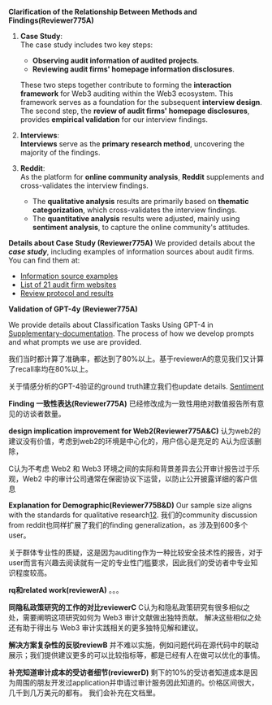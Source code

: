 **Clarification of the Relationship Between Methods and Findings(Reviewer775A)**
1. **Case Study**:  
   The case study includes two key steps:
   - **Observing audit information of audited projects**.
   - **Reviewing audit firms' homepage information disclosures**.

   These two steps together contribute to forming the **interaction framework** for Web3 auditing within the Web3 ecosystem. This framework serves as a foundation for the subsequent **interview design**. The second step, the **review of audit firms' homepage disclosures**, provides **empirical validation** for our interview findings.

2. **Interviews**:  
   **Interviews** serve as the **primary research method**, uncovering the majority of the findings.

3. **Reddit**:  
   As the platform for **online community analysis**, **Reddit** supplements and cross-validates the interview findings.  
   - The **qualitative analysis** results are primarily based on **thematic categorization**, which cross-validates the interview findings.
   - The **quantitative analysis** results were adjusted, mainly using **sentiment analysis**, to capture the online community's attitudes.


**Details about Case Study (Reviewer775A)**
We provided details about the ***case study***, including examples of information sources about audit firms. You can find them at:
- [Information source examples](https://github.com/Anonymousauthor2024/Supplementary-documentation/blob/main/Case%20Study%3A%20Information%20Sources%20and%20Sample.md)
- [List of 21 audit firm websites](https://github.com/Anonymousauthor2024/Supplementary-documentation/blob/main/Case%20Study%3A%20List%20of%2021%20audit%20firm%20websites.csv)
- [Review protocol and results](https://github.com/Anonymousauthor2024/Supplementary-documentation/blob/main/Case%20Study:%20Web3%20Auditing%20Website%20Review.md)


**Validation of GPT-4y (Reviewer775A)**

We provide details about Classification Tasks Using GPT-4 in  [Supplementary-documentation](https://github.com/Anonymousauthor2024/Supplementary-documentation/blob/main/Reddit%20Study%3A%20Classification%20Tasks%20Using%20GPT-4.md).
The process of how we develop prompts and what prompts we use are provided.

我们当时都计算了准确率，都达到了80%以上。基于reviewerA的意见我们又计算了recall率均在80%以上。

关于情感分析的GPT-4验证的ground truth建立我们也update details. [Sentiment](https://github.com/Anonymousauthor2024/Supplementary-documentation/tree/main)

**Finding 一致性表达(Reviewer775A)**
已经修改成为一致性用绝对数值报告所有意见的访谈者数量。


**design implication improvement for Web2(Reviewer775A&C)**
认为web2的建议没有价值，考虑到web2的环境是中心化的，用户信心是充足的
A认为应该删除，

C认为不考虑 Web2 和 Web3 环境之间的实际和背景差异去公开审计报告过于乐观，Web2 中的审计公司通常在保密协议下运营，以防止公开披露详细的客户信息


**Explanation for Demographic(Reviewer775B&D)**
Our sample size aligns with the standards for qualitative research[1](https://ieeexplore.ieee.org/document/10335652)[2](https://ieeexplore.ieee.org/document/10179339/).
我们的community discussion from reddit也同样扩展了我们的finding generalization，as 涉及到600多个user。

关于群体专业性的质疑，这是因为auditing作为一种比较安全技术性的报告，对于user而言有兴趣去阅读就有一定的专业性门槛要求，因此我们的受访者中专业知识程度较高。


**rq和related work(reviewerA)**
。。。



**同隐私政策研究的工作的对比reviewerC**
C认为和隐私政策研究有很多相似之处，需要阐明这项研究如何为 Web3 审计文献做出独特贡献。
解决这些相似之处还有助于得出与 Web3 审计实践相关的更多独特见解和建议。

**解决方案复杂性的反驳reviewB**
并不难以实施，例如问题代码在源代码中的联动展示；我们提供建议更多的可以比较指标等，都是已经有人在做可以优化的事情。

**补充知道审计成本的受访者细节(reviewerD)**
剩下的10%的受访者知道成本是因为周围的朋友开发过application并申请过审计服务因此知道的。价格区间很大，几千到几万美元的都有。
我们会补充在文档里。

